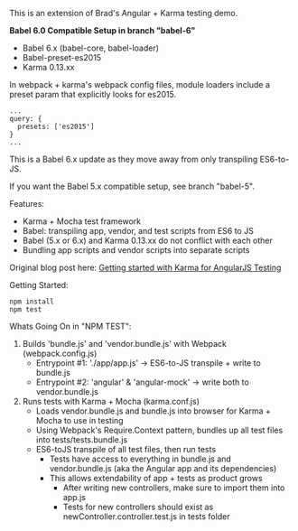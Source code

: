 This is an extension of Brad's Angular + Karma testing demo.

**Babel 6.0 Compatible Setup in branch "babel-6"**
- Babel 6.x (babel-core, babel-loader)
- Babel-preset-es2015
- Karma 0.13.xx

In webpack + karma's webpack config files, module loaders 
include a preset param that explicitly looks for es2015. 

```
...
query: {
  presets: ['es2015']
}
...
```

This is a Babel 6.x update as they move away from only transpiling
ES6-to-JS.

If you want the Babel 5.x compatible setup, see branch "babel-5".

Features:
- Karma + Mocha test framework
- Babel: transpiling app, vendor, and test scripts from ES6 to JS
- Babel (5.x or 6.x) and Karma 0.13.xx do not conflict with each other
- Bundling app scripts and vendor scripts into separate scripts

Original blog post here: [Getting started with Karma for AngularJS Testing](http://www.bradoncode.com/blog/2015/05/19/karma-angularjs-testing/)

Getting Started:

```
npm install
npm test
```

Whats Going On in "NPM TEST":

1. Builds 'bundle.js' and 'vendor.bundle.js' with Webpack (webpack.config.js)
	- Entrypoint #1: './app/app.js' -> ES6-to-JS transpile + write to bundle.js
	- Entrypoint #2: 'angular' & 'angular-mock' -> write both to vendor.bundle.js
2. Runs tests with Karma + Mocha (karma.conf.js)
	- Loads vendor.bundle.js and bundle.js into browser for Karma + Mocha to use in testing
	- Using Webpack's Require.Context pattern, bundles up all test files into tests/tests.bundle.js
	- ES6-toJS transpile of all test files, then run tests
		- Tests have access to everything in bundle.js and vendor.bundle.js (aka the Angular app and its dependencies)
		- This allows extendability of app + tests as product grows
			- After writing new controllers, make sure to import them into app.js
			- Tests for new controllers should exist as newController.controller.test.js in tests folder